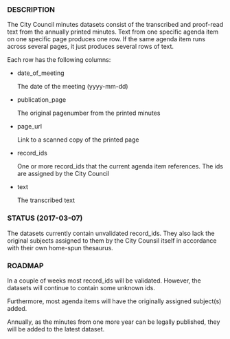 ### DESCRIPTION
The City Council minutes datasets consist of the transcribed and proof-read text from the annually printed minutes. Text from one specific agenda item on one specific page produces one row. If the same agenda item runs across several pages, it just produces several rows of text.

Each row has the following columns:
- date_of_meeting

   The date of the meeting (yyyy-mm-dd)

- publication_page

   The original pagenumber from the printed minutes

- page_url

   Link to a scanned copy of the printed page

- record_ids

   One or more record_ids that the current agenda item references. The ids are assigned by the City Council

- text

   The transcribed text



### STATUS (2017-03-07)
The datasets currently contain unvalidated record_ids. They also lack the original subjects assigned to them by the City Counsil itself in accordance with their own home-spun thesaurus.



### ROADMAP
In a couple of weeks most record_ids will be validated. However, the datasets will continue to contain some unknown ids.

Furthermore, most agenda items will have the originally assigned subject(s) added.

Annually, as the minutes from one more year can be legally published, they will be added to the latest dataset.
